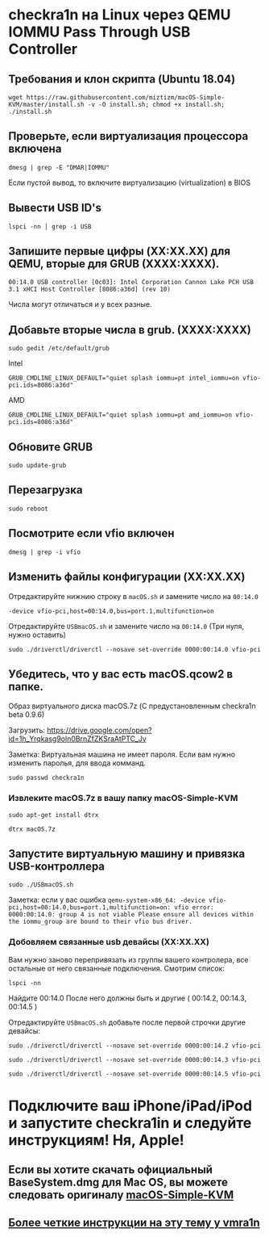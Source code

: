 # checkra1n на Linux через QEMU IOMMU Pass Through USB Controller

## Требования и клон скрипта (Ubuntu 18.04)

`wget https://raw.githubusercontent.com/miztizm/macOS-Simple-KVM/master/install.sh -v -O install.sh; chmod +x install.sh; ./install.sh`

## Проверьте, если виртуализация процессора включена

`dmesg | grep -E "DMAR|IOMMU"`

Если пустой вывод, то включите виртуализацию (virtualization) в BIOS 

## Вывести USB ID's

`lspci -nn | grep -i USB`

## Запишите первые цифры (XX:XX.XX) для QEMU, вторые для GRUB (XXXX:XXXX).

`00:14.0 USB controller [0c03]: Intel Corporation Cannon Lake PCH USB 3.1 xHCI Host Controller [8086:a36d] (rev 10)`

Числа могут отличаться и у всех разные.

## Добавьте вторые числа в grub. (XXXX:XXXX)

`sudo gedit /etc/default/grub`

Intel

`GRUB_CMDLINE_LINUX_DEFAULT="quiet splash iommu=pt intel_iommu=on vfio-pci.ids=8086:a36d"` 

AMD

`GRUB_CMDLINE_LINUX_DEFAULT="quiet splash iommu=pt amd_iommu=on vfio-pci.ids=8086:a36d"` 

## Обновитe GRUB

`sudo update-grub`

## Перезагрузка

`sudo reboot`

## Посмотрите если vfio включен

`dmesg | grep -i vfio`

##  Изменить файлы конфигурации (XX:XX.XX)

Отредактируйте нижнию строку в `macOS.sh` и замените число на `00:14.0`

`-device vfio-pci,host=00:14.0,bus=port.1,multifunction=on`

Отредактируйте `USBmacOS.sh` и замените число на `00:14.0` (Три нуля, нужно оставить)

`sudo ./driverctl/driverctl --nosave set-override 0000:00:14.0 vfio-pci`

## Убедитесь, что у вас есть macOS.qcow2 в папке.

Образ виртуального диска macOS.7z (С предустановленным checkra1n beta 0.9.6) 

Загрузить: https://drive.google.com/open?id=1h_Yrqkasg9oln0BrnZfZKSraAtPTC_Jv

Заметка: Виртуальная машина не имеет пароля. Если вам нyжно изменить паролья, для ввода комманд.

`sudo passwd checkra1n`

### Извлеките macOS.7z в вашу папку macOS-Simple-KVM

`sudo apt-get install dtrx`

`dtrx macOS.7z`

## Запустите виртуальную машину и привязка USB-контроллера

`sudo ./USBmacOS.sh`

Заметка: если у вас ошибка `qemu-system-x86_64: -device vfio-pci,host=00:14.0,bus=port.1,multifunction=on: vfio error: 0000:00:14.0: group 4 is not viable
Please ensure all devices within the iommu_group are bound to their vfio bus driver.`

### Добовляем связанные usb девайсы (XX:XX.XX)

Вам нужно заново перепривязать из группы вашего контролера, все остальные от него связанные подключения.
Смотрим список:

`lspci -nn`

Найдите 00:14.0 После него должны быть и другие ( 00:14.2, 00:14.3, 00:14.5 )

Отредактируйте `USBmacOS.sh` добавьте после первой строчки другие девайсы:

`sudo ./driverctl/driverctl --nosave set-override 0000:00:14.2 vfio-pci`

`sudo ./driverctl/driverctl --nosave set-override 0000:00:14.3 vfio-pci`

`sudo ./driverctl/driverctl --nosave set-override 0000:00:14.5 vfio-pci`


# Подключите ваш iPhone/iPad/iPod и запустите checkra1in и следуйте инструкциям! Ня, Apple!

## Если вы хотите скачать официальный BaseSystem.dmg для Mac OS, вы можете следовать оригиналу [macOS-Simple-KVM](https://github.com/foxlet/macOS-Simple-KVM/blob/master/README.md) 

## [Более четкие инструкции на эту тему у vmra1n](https://www.reddit.com/r/jailbreak/comments/dxdmua/tutorial_detailed_guide_on_how_to_run_checkra1n/)
